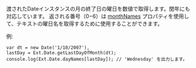 渡されたDateインスタンスの月の終了日の曜日を数値で取得します。閏年にも対応しています。
返される番号（0−6）は
<a href="#!/api/Ext.Date-property-monthNames" rel="Ext.Date-property-monthNames" class="docClass" id="ext-gen6260">monthNames</a>
プロパティを使用して、テキストの曜日名を取得するために使用することができます。

例:

    var dt = new Date('1/10/2007'),
    lastDay = Ext.Date.getLastDayOfMonth(dt);
    console.log(Ext.Date.dayNames[lastDay]); // 'Wednesday' を出力します。
